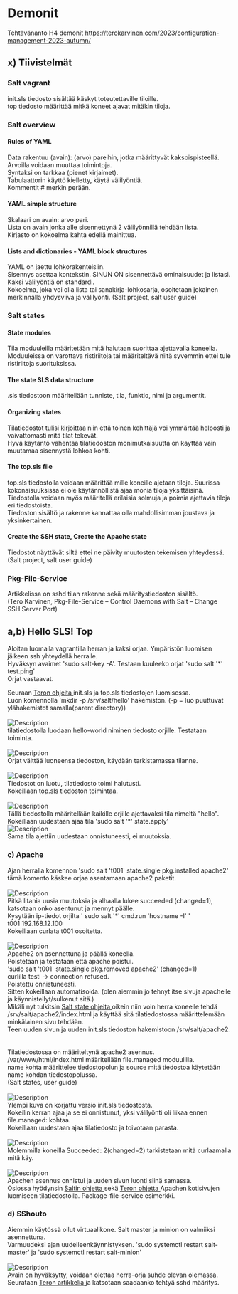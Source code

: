 # Demonit
Tehtävänanto H4 demonit https://terokarvinen.com/2023/configuration-management-2023-autumn/
## x) Tiivistelmät
### Salt vagrant
init.sls tiedosto sisältää käskyt toteutettaville tiloille.<br>
top tiedosto määrittää mitkä koneet ajavat mitäkin tiloja.<br>
### Salt overview
#### Rules of YAML
Data rakentuu (avain): (arvo) pareihin, jotka määrittyvät kaksoispisteellä. <br>
Arvoilla voidaan muuttaa toimintoja. <br>
Syntaksi on tarkkaa (pienet kirjaimet). <br>
Tabulaattorin käyttö kielletty, käytä välilyöntiä. <br>
Kommentit # merkin perään. <br>
#### YAML simple structure
Skalaari on avain: arvo pari.<br>
Lista on avain jonka alle sisennettynä 2 välilyönnillä tehdään lista. <br>
Kirjasto on kokoelma kahta edellä mainittua. <br>
#### Lists and dictionaries - YAML block structures
YAML on jaettu lohkorakenteisiin.<br>
Sisennys asettaa kontekstin. SINUN ON sisennettävä ominaisuudet ja listasi. Kaksi välilyöntiä on standardi.<br>
Kokoelma, joka voi olla lista tai sanakirja-lohkosarja, osoitetaan jokainen merkinnällä yhdysviiva ja välilyönti.
(Salt project, salt user guide)
### Salt states
#### State modules
Tila moduuleilla määritetään mitä halutaan suorittaa ajettavalla koneella.<br>
Moduuleissa on varottava ristiriitoja tai määriteltävä niitä syvemmin ettei tule ristiriitoja suorituksissa. <br>
#### The state SLS data structure
.sls tiedostoon määritellään tunniste, tila, funktio, nimi ja argumentit.<br>
#### Organizing states
Tilatiedostot tulisi kirjoittaa niin että toinen kehittäjä voi ymmärtää helposti ja vaivattomasti mitä tilat tekevät. <br>
Hyvä käytäntö vähentää tilatiedoston monimutkaisuutta on käyttää vain muutamaa sisennystä lohkoa kohti. <br>
#### The top.sls file
top.sls tiedostolla voidaan määrittää mille koneille ajetaan tiloja. Suurissa kokonaisuuksissa ei ole käytännöllistä ajaa monia tiloja yksittäisinä. <br>
Tiedostolla voidaan myös määritellä erilaisia solmuja ja poimia ajettavia tiloja eri tiedostoista. <br>
Tiedoston sisältö ja rakenne kannattaa olla mahdollisimman joustava ja yksinkertainen. <br>
#### Create the SSH state, Create the Apache state
Tiedostot näyttävät siltä ettei ne päivity muutosten tekemisen yhteydessä. <br>
(Salt project, salt user guide)
### Pkg-File-Service
Artikkelissa on sshd tilan rakenne sekä määritystiedoston sisältö. <br>
(Tero Karvinen, Pkg-File-Service – Control Daemons with Salt – Change SSH Server Port) <br>
## a,b) Hello SLS! Top
Aloitan luomalla vagrantilla herran ja kaksi orjaa. Ympäristön luomisen jälkeen ssh yhteydellä herralle.<br>
Hyväksyn avaimet 'sudo salt-key -A'. Testaan kuuleeko orjat 'sudo salt '*' test.ping' <br>
Orjat vastaavat.
<br>

Seuraan <a href="https://terokarvinen.com/2023/salt-vagrant/#infra-as-code---your-wishes-as-a-text-file"> Teron ohjeita </a> init.sls ja top.sls tiedostojen luomisessa. <br>
Luon komennolla 'mkdir -p /srv/salt/hello' hakemiston. (-p = luo puuttuvat ylähakemistot samalla(parent directory)) <br>
<br>
![Description](init.png)
<br>
tilatiedostolla luodaan hello-world niminen tiedosto orjille. Testataan toiminta. <br>
<br>
![Description](hello.png)
<br>
Orjat väittää luoneensa tiedoston, käydään tarkistamassa tilanne. <br>
<br>
![Description](tmp.png)
<br>
Tiedostot on luotu, tilatiedosto toimi halutusti. <br>
Kokeillaan top.sls tiedoston toimintaa. <br>
<br>
![Description](top.png)
<br>
Tällä tiedostolla määritellään kaikille orjille ajettavaksi tila nimeltä "hello". <br>
Kokeillaan uudestaan ajaa tila 'sudo salt '*' state.apply'
<br>
![Description](top2.png)
<br>
Sama tila ajettiin uudestaan onnistuneesti, ei muutoksia. <br>
### c) Apache
Ajan herralla komennon 'sudo salt 't001' state.single pkg.installed apache2' tämä komento käskee orjaa asentamaan apache2 paketit. <br>
<br>
![Description](apache2.png)
<br>
Pitkä litania uusia muutoksia ja alhaalla lukee succeeded (changed=1), katsotaan onko asentunut ja mennyt päälle. <br>
Kysytään ip-tiedot orjilta ' sudo salt '*' cmd.run 'hostname -I' ' <br>
t001 192.168.12.100 <br>
Kokeillaan curlata t001 osoitetta.<br>
<br>
![Description](grep.png)
<br>
Apache2 on asennettuna ja päällä koneella. <br>
Poistetaan ja testataan että apache poistui. <br>
'sudo salt 't001' state.single pkg.removed apache2' (changed=1) <br>
curlilla testi -> connection refused. <br>
Poistettu onnistuneesti. <br>
Sitten kokeillaan automatisoida. (olen aiemmin jo tehnyt itse sivuja apachelle ja käynnistellyt/sulkenut sitä.) <br>
Mikäli nyt tulkitsin <a href="https://docs.saltproject.io/salt/user-guide/en/latest/topics/states.html#create-the-apache-state">Salt state ohjeita </a> oikein niin voin herra koneelle tehdä /srv/salt/apache2/index.html ja käyttää sitä tilatiedostossa määrittelemään minkälainen sivu tehdään. <br>
Teen uuden sivun ja uuden init.sls tiedoston hakemistoon /srv/salt/apache2. <br>
<br>
<br>
Tilatiedostossa on määriteltynä apache2 asennus. <br>
/var/www/html/index.html määritellään file.managed moduulilla. <br>
name kohta määrittelee tiedostopolun ja source mitä tiedostoa käytetään name kohdan tiedostopolussa. <br>
(Salt states, user guide) <br>
<br>
![Description](cat.png)
<br>
Ylempi kuva on korjattu versio init.sls tiedostosta. <br>
Kokeilin kerran ajaa ja se ei onnistunut, yksi välilyönti oli liikaa ennen file.managed: kohtaa. <br>
Kokeillaan uudestaan ajaa tilatiedosto ja toivotaan parasta. <br>
<br>
![Description](apply.png)
<br>
Molemmilla koneilla Succeeded: 2(changed=2) tarkistetaan mitä curlaamalla mitä käy. <br>
<br>
![Description](curl2.png)
<br>
Apachen asennus onnistui ja uuden sivun luonti siinä samassa. <br>
Osiossa hyödynsin <a href="https://docs.saltproject.io/salt/user-guide/en/latest/topics/states.html#state-modules">Saltin ohjetta </a>  sekä <a href="https://terokarvinen.com/2018/apache-user-homepages-automatically-salt-package-file-service-example/?fromSearch=salt%20file">Teron ohjetta </a> Apachen kotisivujen luomiseen tilatiedostolla. Package-file-service esimerkki. <br>
### d) SShouto
Aiemmin käytössä ollut virtuaalikone. Salt master ja minion on valmiiksi asennettuna. <br>
Varmuudeksi ajan uudelleenkäynnistyksen. 'sudo systemctl restart salt-master' ja 'sudo systemctl restart salt-minion' <br>
<br>
![Description](key.png)
<br>
Avain on hyväksytty, voidaan olettaa herra-orja suhde olevan olemassa. <br>
Seurataan <a href="https://terokarvinen.com/2018/04/03/pkg-file-service-control-daemons-with-salt-change-ssh-server-port/?fromSearch=karvinen%20salt%20ssh">Teron artikkelia </a> ja katsotaan saadaanko tehtyä sshd määritys. <br>
